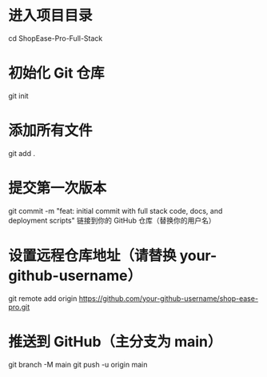 # 进入项目目录
cd ShopEase-Pro-Full-Stack

# 初始化 Git 仓库
git init

# 添加所有文件
git add .

# 提交第一次版本
git commit -m "feat: initial commit with full stack code, docs, and deployment scripts"
链接到你的 GitHub 仓库（替换你的用户名）
# 设置远程仓库地址（请替换 your-github-username）
git remote add origin https://github.com/your-github-username/shop-ease-pro.git

# 推送到 GitHub（主分支为 main）
git branch -M main
git push -u origin main
